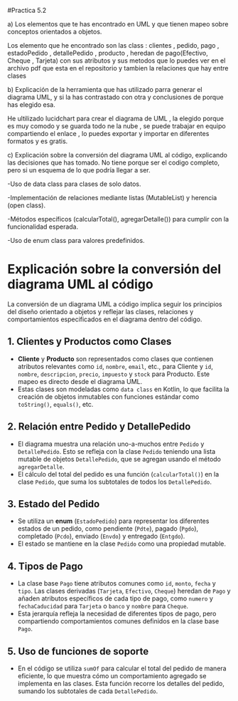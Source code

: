 #Practica 5.2

a) Los elementos que te has encontrado en UML y que tienen mapeo sobre conceptos orientados a objetos.

Los elemento que he encontrado son las class : clientes , pedido, pago , estadoPedido , detallePedido , producto , heredan de pago(Efectivo, Cheque , Tarjeta) con sus atributos y sus metodos 
que lo puedes ver en el archivo pdf que esta en el repositorio y tambien la relaciones que hay entre clases

b) Explicación de la herramienta que has utilizado parra generar el diagrama UML, y si la has contrastado con otra y conclusiones de porque has elegido esa.

He ultilizado lucidchart  para crear el diagrama de UML , la elegido porque es muy comodo y se guarda todo ne la nube , se puede trabajar en equipo compartiendo el enlace , lo puedes exportar 
y importar en diferentes formatos y es gratis.

c) Explicación sobre la conversión del diagrama UML al código, explicando las decisiones que has tomado. No tiene porque ser el codigo completo, pero si un esquema de lo que podría llegar a ser. 

-Uso de data class para clases de solo datos.

-Implementación de relaciones mediante listas (MutableList) y herencia (open class).

-Métodos específicos (calcularTotal(), agregarDetalle()) para cumplir con la funcionalidad esperada.

-Uso de enum class para valores predefinidos.

# Explicación sobre la conversión del diagrama UML al código

La conversión de un diagrama UML a código implica seguir los principios del diseño orientado a objetos y reflejar las clases, relaciones y comportamientos especificados en el diagrama dentro del código.

## 1. Clientes y Productos como Clases

- **Cliente** y **Producto** son representados como clases que contienen atributos relevantes como `id`, `nombre`, `email`, etc., para Cliente y `id`, `nombre`, `descripcion`, `precio`, `impuesto` y `stock` para Producto. Este mapeo es directo desde el diagrama UML.
- Estas clases son modeladas como `data class` en Kotlin, lo que facilita la creación de objetos inmutables con funciones estándar como `toString()`, `equals()`, etc.

## 2. Relación entre Pedido y DetallePedido

- El diagrama muestra una relación uno-a-muchos entre `Pedido` y `DetallePedido`. Esto se refleja con la clase `Pedido` teniendo una lista mutable de objetos `DetallePedido`, que se agregan usando el método `agregarDetalle`.
- El cálculo del total del pedido es una función (`calcularTotal()`) en la clase `Pedido`, que suma los subtotales de todos los `DetallePedido`.

## 3. Estado del Pedido

- Se utiliza un **enum** (`EstadoPedido`) para representar los diferentes estados de un pedido, como pendiente (`Pdte`), pagado (`Pgdo`), completado (`Pcdo`), enviado (`Envdo`) y entregado (`Entgdo`).
- El estado se mantiene en la clase `Pedido` como una propiedad mutable.

## 4. Tipos de Pago

- La clase base `Pago` tiene atributos comunes como `id`, `monto`, `fecha` y `tipo`. Las clases derivadas (`Tarjeta`, `Efectivo`, `Cheque`) heredan de `Pago` y añaden atributos específicos de cada tipo de pago, como `numero` y `fechaCaducidad` para `Tarjeta` o `banco` y `nombre` para `Cheque`.
- Esta jerarquía refleja la necesidad de diferentes tipos de pago, pero compartiendo comportamientos comunes definidos en la clase base `Pago`.

## 5. Uso de funciones de soporte

- En el código se utiliza `sumOf` para calcular el total del pedido de manera eficiente, lo que muestra cómo un comportamiento agregado se implementa en las clases. Esta función recorre los detalles del pedido, sumando los subtotales de cada `DetallePedido`.




